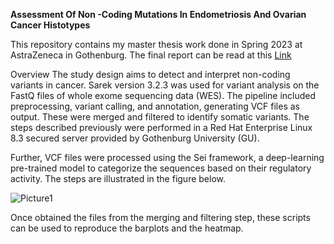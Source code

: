 
**Assessment Of Non -Coding Mutations In Endometriosis And Ovarian Cancer Histotypes**

This repository contains my master thesis work done in Spring 2023 at AstraZeneca in Gothenburg. The final report can be read at this [Link](https://github.com/manuelrujano)

Overview
The study design aims to detect and interpret non-coding variants in cancer. Sarek version 
3.2.3 was used for variant analysis on the FastQ files of whole exome
sequencing data (WES). The pipeline included preprocessing, variant calling, and annotation,
generating VCF files as output. These were merged and filtered to identify somatic variants. The
steps described previously were performed in a Red Hat Enterprise Linux 8.3 secured server
provided by Gothenburg University (GU). 

Further, VCF files were processed using the Sei framework, a deep-learning pre-trained model to categorize
the sequences based on their regulatory activity. The steps are illustrated in the figure below.

![Picture1](https://github.com/user-attachments/assets/46a8d75f-7e0d-4b79-97ff-99d4b36ecc7a)

Once obtained the files from the merging and filtering step, these scripts can be used to reproduce the barplots and the heatmap.




